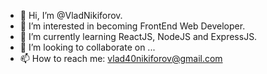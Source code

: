- 👋 Hi, I’m @VladNikiforov.
- 👀 I’m interested in becoming FrontEnd Web Developer.
- 🌱 I’m currently learning ReactJS, NodeJS and ExpressJS.
- 💞️ I’m looking to collaborate on ...
- 📫 How to reach me: vlad40nikiforov@gmail.com

<!---
VladNikiforov/VladNikiforov is a ✨ special ✨ repository because its `README.md` (this file) appears on your GitHub profile.
You can click the Preview link to take a look at your changes.
--->
